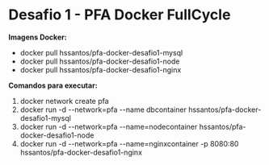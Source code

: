 # Desafio 1 - PFA Docker FullCycle</h2>

<p>
  <b>Imagens Docker:</b>
  <ul>
    <li>docker pull hssantos/pfa-docker-desafio1-mysql</li>
    <li>docker pull hssantos/pfa-docker-desafio1-node</li>
    <li>docker pull hssantos/pfa-docker-desafio1-nginx</li>
  </ul>
</p>

<p>
  <b>Comandos para executar:</b>
  <ol>
    <li>docker network create pfa</li>
    <li>docker run -d --network=pfa --name dbcontainer hssantos/pfa-docker-desafio1-mysql</li>
    <li>docker run -d --network=pfa --name=nodecontainer hssantos/pfa-docker-desafio1-node</li>
    <li>docker run -d --network=pfa --name=nginxcontainer -p 8080:80 hssantos/pfa-docker-desafio1-nginx</li>
  </ol>
</p>
